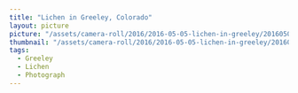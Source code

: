 ```yaml
---
title: "Lichen in Greeley, Colorado"
layout: picture
picture: "/assets/camera-roll/2016/2016-05-05-lichen-in-greeley/20160505_232048139_iOS.jpg"
thumbnail: "/assets/camera-roll/2016/2016-05-05-lichen-in-greeley/20160505_232048139_iOS-thumbnail.jpg"
tags:
  - Greeley
  - Lichen
  - Photograph
---
```

